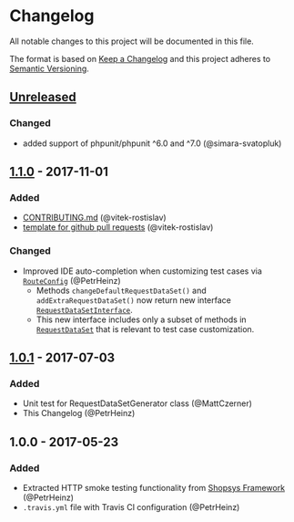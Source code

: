 # Changelog
All notable changes to this project will be documented in this file.

The format is based on [Keep a Changelog](http://keepachangelog.com/en/1.0.0/)
and this project adheres to [Semantic Versioning](http://semver.org/spec/v2.0.0.html).

## [Unreleased]
### Changed
- added support of phpunit/phpunit ^6.0 and ^7.0 (@simara-svatopluk)

## [1.1.0] - 2017-11-01
### Added
- [CONTRIBUTING.md](CONTRIBUTING.md) (@vitek-rostislav)
- [template for github pull requests](docs/PULL_REQUEST_TEMPLATE.md) (@vitek-rostislav)

### Changed
- Improved IDE auto-completion when customizing test cases via [`RouteConfig`](src/RouteConfig.php) (@PetrHeinz)
    - Methods `changeDefaultRequestDataSet()` and `addExtraRequestDataSet()` now return new interface [`RequestDataSetInterface`](src/RequestDataSetConfig.php).
    - This new interface includes only a subset of methods in [`RequestDataSet`](src/RequestDataSet.php) that is relevant to test case customization.

## [1.0.1] - 2017-07-03
### Added
- Unit test for RequestDataSetGenerator class (@MattCzerner)
- This Changelog (@PetrHeinz)

## 1.0.0 - 2017-05-23
### Added
- Extracted HTTP smoke testing functionality from [Shopsys Framework](http://www.shopsys-framework.com/) (@PetrHeinz)
- `.travis.yml` file with Travis CI configuration (@PetrHeinz)

[Unreleased]: https://github.com/shopsys/http-smoke-testing/compare/v1.1.0...HEAD
[1.1.0]: https://github.com/shopsys/http-smoke-testing/compare/v1.0.0...v1.1.0
[1.0.1]: https://github.com/shopsys/http-smoke-testing/compare/v1.0.0...v1.0.1
